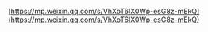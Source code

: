 [https://mp.weixin.qq.com/s/VhXoT6lX0Wp-esG8z-mEkQ](https://mp.weixin.qq.com/s/VhXoT6lX0Wp-esG8z-mEkQ)


